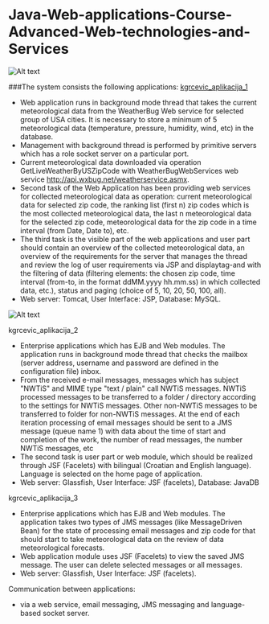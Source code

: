 Java-Web-applications-Course-Advanced-Web-technologies-and-Services
============


![Alt text](https://github.com/krunogr/Java-Web-applications-Course-Advanced-Web-technologies-and-Services/blob/master/system_schema.JPG "Schema of system")

###The system consists the following applications:
<u>kgrcevic_aplikacija_1</u>

  - Web application runs in background mode thread that takes the current 
meteorological data from the WeatherBug Web service for selected group of USA 
cities. It is necessary to store a minimum of 5 meteorological data (temperature, 
pressure, humidity, wind, etc) in the database.
  - Management with background thread is performed by primitive servers which has a 
role socket server on a particular port.
  - Current meteorological data downloaded via operation 
GetLiveWeatherByUSZipCode with WeatherBugWebServices web service 
http://api.wxbug.net/weatherservice.asmx.
  - Second task of the Web Application has been providing web services for collected 
meteorological data as operation: current meteorological data for selected zip code, 
the ranking list (first n) zip codes which is the most collected meteorological data, the 
last n meteorological data for the selected zip code, meteorological data for the zip 
code in a time interval (from Date, Date to), etc.
  - The third task is the visible part of the web applications and user part should contain 
an overview of the collected meteorological data, an overview of the requirements 
for the server that manages the thread and review the log of user requirements via 
JSP and displaytag-and with the filtering of data (filtering elements: the chosen zip code, time interval (from-to, in the format ddMM.yyyy hh.mm.ss) in which collected 
data, etc.), status and paging (choice of 5, 10, 20, 50, 100, all).
  - Web server: Tomcat, User Interface: JSP, Database: MySQL.


![Alt text](https://github.com/krunogr/Java-Web-applications-Course-Advanced-Web-technologies-and-Services/blob/master/visible_part.JPG "Visible part of application")


kgrcevic_aplikacija_2
  - Enterprise applications which has EJB and Web modules. The application runs in background mode thread that checks the mailbox (server address, username and password are defined in the configuration file) inbox.
  - From the received e-mail messages, messages which has subject "NWTiS" and MIME 
type "text / plain" call NWTiS messages. NWTiS processed messages to be transferred 
to a folder / directory according to the settings for NWTiS messages. Other non-NWTiS messages to be transferred to folder for non-NWTiS messages. At the end of 
each iteration processing of email messages should be sent to a JMS message (queue 
name 1) with data about the time of start and completion of the work, the number of 
read messages, the number NWTiS messages, etc
  - The second task is user part or web module, which should be realized through JSF 
(Facelets) with bilingual (Croatian and English language). Language is selected on the 
home page of application.
  - Web server: Glassfish, User Interface: JSF (facelets), Database: JavaDB

kgrcevic_aplikacija_3
  -  Enterprise applications which has EJB and Web modules. The application takes two 
types of JMS messages (like MessageDriven Bean) for the state of processing email messages and zip code for that should start to take meteorological data on the 
review of data meteorological forecasts.
  - Web application module uses JSF (Facelets) to view the saved JMS message. The user 
can delete selected messages or all messages.
  - Web server: Glassfish, User Interface: JSF (facelets).

Communication between applications:
  - via a web service, email messaging, JMS messaging and language-based socket server.
